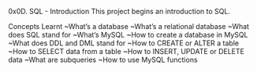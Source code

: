 0x0D. SQL - Introduction
This project begins an introduction to SQL.

Concepts Learnt
~What’s a database
~What’s a relational database
~What does SQL stand for
~What’s MySQL
~How to create a database in MySQL
~What does DDL and DML stand for
~How to CREATE or ALTER a table
~How to SELECT data from a table
~How to INSERT, UPDATE or DELETE data
~What are subqueries
~How to use MySQL functions
